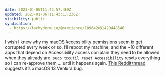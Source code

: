 ```yaml
---
date: 2023-01-06T11:42:57.469Z
updated: 2023-01-06T11:43:13.236Z
visibility: public
syndication:
  - https://hachyderm.io/@sentience/109642081429448546
---
```

I wish I knew why my macOS Accessibility permissions seem to get corrupted every week or so. I’ll reboot my machine, and the ~10 different apps that depend on Accessibility access complain they need to be allowed when they already are. `sudo tccutil reset Accessibility` resets everything so I can re-approve them … until it happens again. [This Reddit thread](https://www.reddit.com/r/mac/comments/zagc9y/macos_ventura_im_asked_to_add_accessibility/) suggests it’s a macOS 13 Ventura bug.
